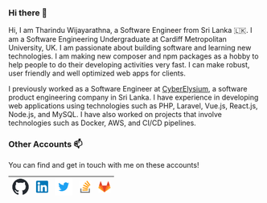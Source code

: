 
### Hi there 👋

Hi, I am Tharindu Wijayarathna, a Software Engineer from Sri Lanka 🇱🇰. I am a Software Engineering Undergraduate at Cardiff Metropolitan University, UK. I am passionate about building software and learning new technologies. I am making new composer and npm packages as a hobby to help people to do their developing activities very fast. I can make robust, user friendly and well optimized web apps for clients.

I previously worked as a Software Engineer at [CyberElysium](https://cyberelysium.com/), a software product engineering company in Sri Lanka. I have experience in developing web applications using technologies such as PHP, Laravel, Vue.js, React.js, Node.js, and MySQL. I have also worked on projects that involve technologies such as Docker, AWS, and CI/CD pipelines.

### Other Accounts 📫

You can find and get in touch with me on these accounts!

| [<img src="img/github-mark.png" alt="github logo" width="34">](https://github.com/TharinduWijayarathna) | [<img src="img/linkedin.png" alt="linkedin logo" width="24">](https://www.linkedin.com/in/tharindu-wijayarathna/) | [<img src="img/twitter.png" alt="twitter logo" width="34">](https://twitter.com/TharinduWijaya4) | [<img src="img/stack.svg" alt="stack logo" width="24">](https://stackoverflow.com/users/17042914/tharindu-wijayarathna) | [<img src="img/gitlab.png" alt="gitlab logo" width="24">](https://gitlab.com/TharinduCK)
|---|---|---|---|---|
